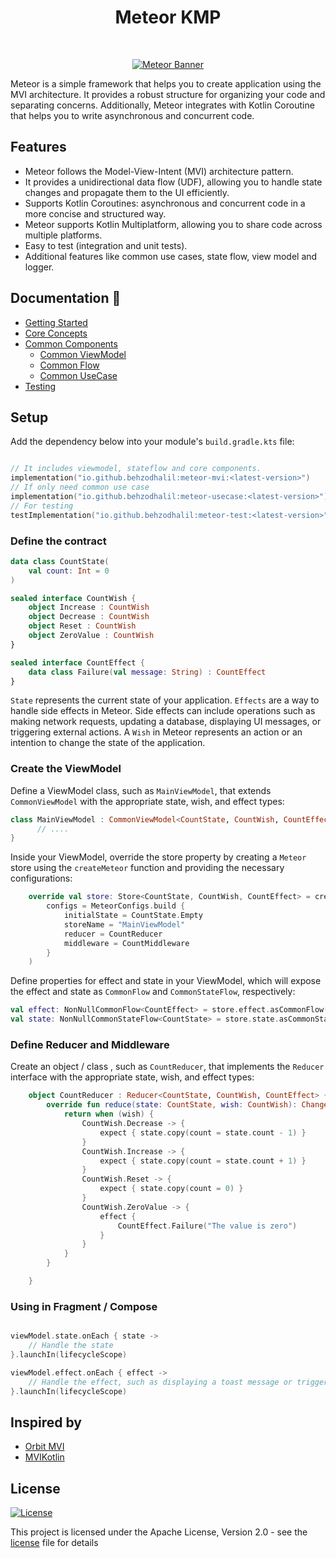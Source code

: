 <h1 align="center">Meteor KMP</h1></br>

<p align="center">
  <a href="https://github.com/getspherelabs/meteor"><img  alt="Meteor Banner" src="https://github.com/getspherelabs/meteor/blob/main/docs/images/Banner%20-%20%20Meteor.png?raw=true"/></a> <br>
</p>

Meteor is a simple framework that helps you to create application using the MVI architecture. It provides a robust structure for organizing your code and separating concerns. Additionally, Meteor integrates with Kotlin Coroutine that helps you to write asynchronous and concurrent code.

## Features

- Meteor follows the Model-View-Intent (MVI) architecture pattern.
- It provides a unidirectional data flow (UDF), allowing you to handle state changes and propagate them to the UI efficiently.
- Supports Kotlin Coroutines: asynchronous and concurrent code in a more concise and structured way.
- Meteor supports Kotlin Multiplatform, allowing you to share code across multiple platforms.
- Easy to test (integration and unit  tests).
- Additional features like common use cases, state flow, view model and logger.

## Documentation 📖

- [Getting Started](https://getspherelabs.github.io/meteor/guides/getting-started)
- [Core Concepts](https://getspherelabs.github.io/meteor/guides/concepts)
- [Common Components](https://getspherelabs.github.io/meteor/common/vm)
  - [Common ViewModel](https://getspherelabs.github.io/meteor/common/vm)  
  - [Common Flow](https://getspherelabs.github.io/meteor/common/flow)
  - [Common UseCase](https://getspherelabs.github.io/meteor/common/usecase)
- [Testing](https://getspherelabs.github.io/meteor/test/tests)


## Setup

Add the dependency below into your module's `build.gradle.kts` file:

```kt

// It includes viewmodel, stateflow and core components.
implementation("io.github.behzodhalil:meteor-mvi:<latest-version>")
// If only need common use case
implementation("io.github.behzodhalil:meteor-usecase:<latest-version>")
// For testing
testImplementation("io.github.behzodhalil:meteor-test:<latest-version>")
```
### Define the contract


```kt
data class CountState(
    val count: Int = 0
)

sealed interface CountWish {
    object Increase : CountWish
    object Decrease : CountWish
    object Reset : CountWish
    object ZeroValue : CountWish
}

sealed interface CountEffect {
    data class Failure(val message: String) : CountEffect
}
```

`State` represents the current state of your application. `Effects` are a way to handle side effects in Meteor. Side effects can include operations such as making network requests, updating a database, displaying UI messages, or triggering external actions.  A `Wish` in Meteor represents an action or an intention to change the state of the application.

### Create the ViewModel

Define a ViewModel class, such as `MainViewModel`, that extends `CommonViewModel` with the appropriate state, wish, and effect types:

```kt
class MainViewModel : CommonViewModel<CountState, CountWish, CountEffect>() {
      // ....
}
```

Inside your ViewModel, override the store property by creating a `Meteor` store using the `createMeteor` function and providing the necessary configurations:

```kt
    override val store: Store<CountState, CountWish, CountEffect> = createMeteor(
        configs = MeteorConfigs.build {
            initialState = CountState.Empty
            storeName = "MainViewModel"
            reducer = CountReducer
            middleware = CountMiddleware
        }
    )
```

Define properties for effect and state in your ViewModel, which will expose the effect and state as `CommonFlow` and `CommonStateFlow`, respectively:

```kt
val effect: NonNullCommonFlow<CountEffect> = store.effect.asCommonFlow()
val state: NonNullCommonStateFlow<CountState> = store.state.asCommonStateFlow()

```

### Define Reducer and Middleware

Create an object / class , such as `CountReducer`, that implements the `Reducer` interface with the appropriate state, wish, and effect types:

```kt
    object CountReducer : Reducer<CountState, CountWish, CountEffect> {
        override fun reduce(state: CountState, wish: CountWish): Change<CountState, CountEffect> {
            return when (wish) {
                CountWish.Decrease -> {
                    expect { state.copy(count = state.count - 1) }
                }
                CountWish.Increase -> {
                    expect { state.copy(count = state.count + 1) }
                }
                CountWish.Reset -> {
                    expect { state.copy(count = 0) }
                }
                CountWish.ZeroValue -> {
                    effect {
                        CountEffect.Failure("The value is zero")
                    }
                }
            }
        }

    }

```

### Using in Fragment / Compose

```kt

viewModel.state.onEach { state ->
    // Handle the state
}.launchIn(lifecycleScope)

viewModel.effect.onEach { effect ->
    // Handle the effect, such as displaying a toast message or triggering an action
}.launchIn(lifecycleScope)


```
## Inspired by

* [Orbit MVI](https://github.com/orbit-mvi/orbit-mvi)
* [MVIKotlin](https://github.com/arkivanov/MVIKotlin)

## License

[![License](https://img.shields.io/badge/License-Apache%202.0-blue.svg)](LICENSE.md)

This project is licensed under the Apache License, Version 2.0 - see the
[license](LICENSE.md) file for details

